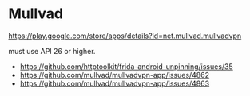 # Mullvad

https://play.google.com/store/apps/details?id=net.mullvad.mullvadvpn

must use API 26 or higher.

- https://github.com/httptoolkit/frida-android-unpinning/issues/35
- https://github.com/mullvad/mullvadvpn-app/issues/4862
- https://github.com/mullvad/mullvadvpn-app/issues/4863
